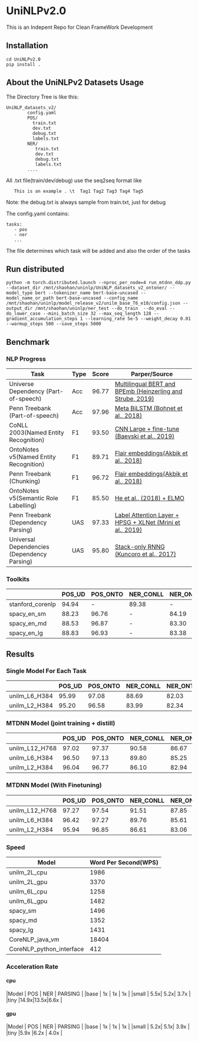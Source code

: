 # UniNLPv2.0

This is an Indepent Repo for Clean FrameWork Development

## Installation

```
cd UniNLPv2.0
pip install .
```

## About the UniNLPv2 Datasets Usage

The Directory Tree is like this:
```
UniNLP_datasets_v2/
        config.yaml
        POS/
          train.txt
          dev.txt
          debug.txt
          labels.txt
        NER/
           train.txt
           dev.txt
           debug.txt
           labels.txt
        ....
```

All .txt file(train/dev/debug) use the seq2seq format like
```
   This is an example . \t  Tag1 Tag2 Tag3 Tag4 Tag5
```
Note: the debug.txt is always sample from train.txt, just for debug


The config.yaml contains:

```
tasks:
   - pos
   - ner
   ...
```

The file determines which task will be added and also the order of the tasks


## Run distributed 
```
python -m torch.distributed.launch --nproc_per_node=4 run_mtdnn_ddp.py --dataset_dir /mnt/shaohan/uninlp/UniNLP_datasets_v2_ontoner/ --model_type bert --tokenizer_name bert-base-uncased --model_name_or_path bert-base-uncased --config_name /mnt/shaohan/uninlp/model_release_v2/unilm_base_T6_e10/config.json --output_dir /mnt/shaohan/uninlp/ner_test --do_train  --do_eval --do_lower_case --mini_batch_size 32 --max_seq_length 128 --gradient_accumulation_steps 1 --learning_rate 5e-5 --weight_decay 0.01 --warmup_steps 500 --save_steps 5000
```
## Benchmark

### NLP Progress

|Task                                |Type| Score |  Parper/Source                                              |
|------------------------------------|----|------ |  --------------------------------------------------------   |
|Universe Dependency (Part-of-speech)|Acc |96.77  | [Multilingual BERT and BPEmb (Heinzerling and Strube, 2019)](https://arxiv.org/abs/1906.01569)|  
|Penn Treebank (Part-of-speech)      |Acc |97.96  | [Meta BiLSTM (Bohnet et al., 2018)](https://arxiv.org/abs/1805.08237)              |
|CoNLL 2003(Named Entity Recognition)|F1  |93.50  | [CNN Large + fine-tune (Baevski et al., 2019)](https://arxiv.org/pdf/1903.07785.pdf)|
|OntoNotes v5(Named Entity Recognition)|F1|89.71  | [Flair embeddings(Akbik et al., 2018)](http://aclweb.org/anthology/C18-1139)|
|Penn Treebank (Chunking)|F1|96.72|[Flair embeddings(Akbik et al., 2018)](http://aclweb.org/anthology/C18-1139)|
|OntoNotes v5(Semantic Role Labelling)|F1 |85.50  | [He et al., (2018) + ELMO](http://aclweb.org/anthology/P18-2058)|
|Penn Treebank (Dependency Parsing)  |UAS |97.33  | [Label Attention Layer + HPSG + XLNet (Mrini et al., 2019)](https://khalilmrini.github.io/Label_Attention_Layer.pdf)|
|Universal Dependencies (Dependency Parsing) | UAS |95.80| [Stack-only RNNG (Kuncoro et al., 2017)](https://arxiv.org/abs/1611.05774) |

### Toolkits
|                |POS_UD|POS_ONTO|NER_CONLL|NER_ONTO|Chunking|SRL  |PARSING_PTB|PARSING_UD|    
|----------------|------|--------|---------|--------|--------|-----|-----------|----------|
|stanford_corenlp|94.94 |-       |89.38    |-       |-       |-    |-          |84.53     | 
|spacy_en_sm     |88.23 |96.76   |-        |84.19   |-       |-    |91.62      |-         |  
|spacy_en_md     |88.53 |96.87   |-        |83.30   |-       |-    |91.93      |-         |
|spacy_en_lg     |88.83 |96.93   |-        |83.38   |-       |-    |92.01      |-         |



## Results

### Single Model For Each Task

|             |POS_UD|POS_ONTO|NER_CONLL|NER_ONTO|Chunking|SRL  |PARSING_PTB|PARSING_UD|AVG  |Size  |    
|-------------|------|--------|---------|--------|--------|-----|-----------|----------|-----|----  |    
|unilm_L6_H384|95.99 |97.08   |88.69    |82.03   |94.77   |82.81|94.16      |84.25     |89.97|87M\*8 |  
|unilm_L2_H384|95.20 |96.58   |83.99    |82.34   |93.14   |67.48|92.10      |78.99     |86.23|63M\*8 |  


### MTDNN Model (joint training + distill)

|              |POS_UD|POS_ONTO|NER_CONLL|NER_ONTO|Chunking|SRL  |PARSING_PTB|PARSING_UD |AVG  |Size  |  
|--------------|------|--------|---------|--------|--------|-----|-----------|---------- |-----|----  |  
|unilm_L12_H768|97.02 |97.37   |90.58    |86.67   |97.06   |88.37|95.33/92.48|93.60/89.93|93.25|209M  |  
|unilm_L6_H384 |96.50 |97.13   |89.80    |85.25   |96.70   |86.69|97.15/94.54|93.89/92.29|92.89|87M   |   
|unilm_L2_H384 |96.04 |96.77   |86.10    |82.94   |96.15   |75.02|95.34/92.08|93.60/91.11|88.84|63M   |  


### MTDNN Model (With Finetuning)

|             |POS_UD|POS_ONTO|NER_CONLL|NER_ONTO|Chunking|SRL  |PARSING_PTB|PARSING_UD|AVG  |Size  |  
|-------------|------|--------|---------|--------|--------|-----|-----------|----------|-----|----  |    
|unilm_L12_H768|97.27|97.54   |91.51    |87.85   |97.13   |89.98|94.40      |90.17     |93.23|209M\*8|  
|unilm_L6_H384|96.42 |97.27   |89.76    |85.61   |96.56   |86.11|94.65      |88.86     |91.91|87M\*8|    
|unilm_L2_H384|95.94 |96.85   |86.61    |83.06   |94.09   |63.38|92.63      |87.20     |87.55|63M\*8|   

### Speed

|Model       |Word Per Second(WPS)|   
| ---        | ------------------ |    
|unilm_2L_cpu| 1986               |  
|unilm_2L_gpu| 3370               |
|unilm_6L_cpu| 1258               |
|unilm_6L_gpu| 1482               |
|spacy_sm    | 1496               |
|spacy_md    | 1352               |
|spacy_lg    | 1431               |  
|CoreNLP_java_vm| 18404           |
|CoreNLP_python_interface|412     |

### Acceleration Rate

#### cpu
|Model | POS | NER | PARSING |
|base  |  1x | 1x  | 1x      |
|small | 5.5x| 5.2x| 3.7x    |
|tiny  |14.9x|13.5x|6.6x     |

#### gpu
|Model | POS | NER | PARSING |
|base  |  1x | 1x  | 1x      |
|small | 5.2x| 5.1x| 3.9x    |
|tiny  |5.9x |6.2x | 4.0x    |




